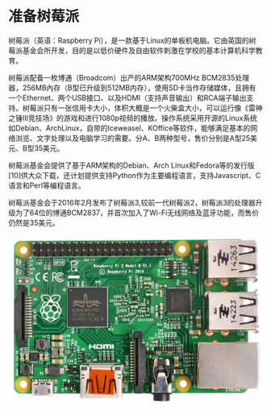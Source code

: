 # 准备树莓派
树莓派（英语：Raspberry Pi），是一款基于Linux的单板机电脑。它由英国的树莓派基金会所开发，目的是以低价硬件及自由软件刺激在学校的基本计算机科学教育。

树莓派配备一枚博通（Broadcom）出产的ARM架构700MHz BCM2835处理器，256MB內存（B型已升级到512MB内存），使用SD卡当作存储媒体，且拥有一个Ethernet、两个USB接口、以及HDMI（支持声音输出）和RCA端子输出支持。树莓派只有一张信用卡大小，体积大概是一个火柴盒大小，可以运行像《雷神之锤III竞技场》的游戏和进行1080p视频的播放。操作系统采用开源的Linux系统如Debian、ArchLinux，自带的Iceweasel、KOffice等软件，能够满足基本的网络浏览、文字处理以及电脑学习的需要。分A、B两种型号，售价分别是A型25美元、B型35美元。

树莓派基金会提供了基于ARM架构的Debian、Arch Linux和Fedora等的发行版[10]供大众下载，还计划提供支持Python作为主要编程语言，支持Javascript、C语言和Perl等编程语言。

树莓派基金会于2016年2月发布了树莓派3,较前一代树莓派2，树莓派3的处理器升级为了64位的博通BCM2837，并首次加入了Wi-Fi无线网络及蓝牙功能，而售价仍然是35美元。

![](Raspberry_Pi_2_Model_B_v1.1_top_new_(bg_cut_out).jpg)